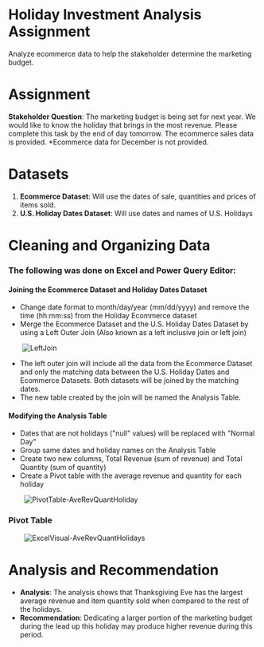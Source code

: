 # Holiday Investment Analysis Assignment
Analyze ecommerce data to help the stakeholder determine the marketing budget.

# Assignment
<b>Stakeholder Question</b>: The marketing budget is being set for next year. We would like to know the holiday 
that brings in the most revenue. Please complete this task by the end of day tomorrow. The ecommerce sales data is provided.
*Ecommerce data for December is not provided.

# Datasets
<ol>
  <li><b>Ecommerce Dataset</b>: Will use the dates of sale, quantities and prices of items sold.</li>
  <li><b>U.S. Holiday Dates Dataset</b>: Will use dates and names of U.S. Holidays</li>
</ol>

# Cleaning and Organizing Data
<h3>The following was done on Excel and Power Query Editor:</h3>
<h4>Joining the Ecommerce Dataset and Holiday Dates Dataset</h4>
<ul>
  <li>Change date format to month/day/year (mm/dd/yyyy) and remove the time (hh:mm:ss) from the Holiday Ecommerce dataset</li>
  <li>Merge the Ecommerce Dataset and the U.S. Holiday Dates Dataset by using a Left Outer Join (Also known as a left inclusive join or left join) </li>
</ul>  

&emsp;&emsp;![LeftJoin](https://user-images.githubusercontent.com/110753469/194694889-38b5391a-f5cc-4570-93c6-7f7018d9363b.PNG)
<ul>
  <li>The left outer join will include all the data from the Ecommerce Dataset and only the matching data between the U.S. Holiday Dates and Ecommerce Datasets. Both   datasets will be joined by the matching dates.</li>
  <li>The new table created by the join will be named the Analysis Table.</li>
</ul> 
<h4>Modifying the Analysis Table</h4>
<ul>
  <li>Dates that are not holidays ("null" values) will be replaced with "Normal Day"</li>
  <li>Group same dates and holiday names on the Analysis Table</li>
  <li>Create two new columns, Total Revenue (sum of revenue) and Total Quantity (sum of quantity)</li>
  <li>Create a Pivot table with the average revenue and quantity for each holiday</li>
</ul>

&emsp;&emsp; ![PivotTable-AveRevQuantHoliday](https://user-images.githubusercontent.com/110753469/194737459-50c55170-4eee-483c-8198-0ec4c5ba882f.png)

<h3>Pivot Table</h3>

&emsp;&emsp; ![ExcelVisual-AveRevQuantHolidays](https://user-images.githubusercontent.com/110753469/194737855-fadcdf61-b294-43af-b349-8f15f71d882c.PNG)

# Analysis and Recommendation
<ul>
  <li><b>Analysis</b>: The analysis shows that Thanksgiving Eve has the largest average revenue and item quantity sold when compared to the rest of the holidays.</li>
  <li><b>Recommendation</b>: Dedicating a larger portion of the marketing budget during the lead up this holiday may produce higher revenue during this period.</li>
<ul>

